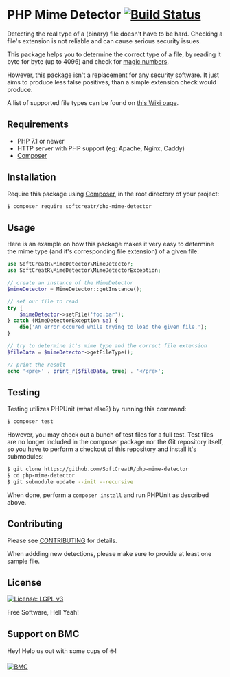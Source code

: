# PHP Mime Detector [![Build Status](https://travis-ci.com/SoftCreatR/php-mime-detector.svg?branch=master)](https://travis-ci.com/SoftCreatR/php-mime-detector)

Detecting the real type of a (binary) file doesn't have to be hard. Checking a file's extension is not reliable and can cause serious security issues.

This package helps you to determine the correct type of a file, by reading it byte for byte (up to 4096) and check for [magic numbers](http://en.wikipedia.org/wiki/Magic_number_(programming)#Magic_numbers_in_files).

However, this package isn't a replacement for any security software. It just aims to produce less false positives, than a simple extension check would produce.

A list of supported file types can be found on [this Wiki page](https://github.com/SoftCreatR/php-mime-detector/wiki/Supported-file-types).

## Requirements

- PHP 7.1 or newer
- HTTP server with PHP support (eg: Apache, Nginx, Caddy)
- [Composer](https://getcomposer.org)

## Installation

Require this package using [Composer](https://getcomposer.org/), in the root directory of your project:

``` bash
$ composer require softcreatr/php-mime-detector
```

## Usage

Here is an example on how this package makes it very easy to determine the mime type (and it's corresponding file extension) of a given file:

```php
use SoftCreatR\MimeDetector\MimeDetector;
use SoftCreatR\MimeDetector\MimeDetectorException;

// create an instance of the MimeDetector
$mimeDetector = MimeDetector::getInstance();

// set our file to read
try {
    $mimeDetector->setFile('foo.bar');
} catch (MimeDetectorException $e) {
    die('An error occured while trying to load the given file.');
}

// try to determine it's mime type and the correct file extension
$fileData = $mimeDetector->getFileType();

// print the result
echo '<pre>' . print_r($fileData, true) . '</pre>';
```

## Testing

Testing utilizes PHPUnit (what else?) by running this command:

``` bash
$ composer test
```

However, you may check out a bunch of test files for a full test. Test files are no longer included in the composer package nor the Git repository itself, so you have to perform a checkout of this repository and install it's submodules:

``` bash
$ git clone https://github.com/SoftCreatR/php-mime-detector
$ cd php-mime-detector
$ git submodule update --init --recursive
```

When done, perform a `composer install` and run PHPUnit as described above.

## Contributing

Please see [CONTRIBUTING](CONTRIBUTING.md) for details.

When addding new detections, please make sure to provide at least one sample file.

## License

[![License: LGPL v3](https://img.shields.io/badge/License-LGPL%20v3-blue.svg)](https://www.gnu.org/licenses/lgpl-3.0)

Free Software, Hell Yeah!

## Support on BMC
Hey! Help us out with some cups of :coffee:!

[![BMC](https://www.buymeacoffee.com/assets/img/guidelines/download-assets-sm-2.svg)](https://www.buymeacoff.ee/softcreatr)
